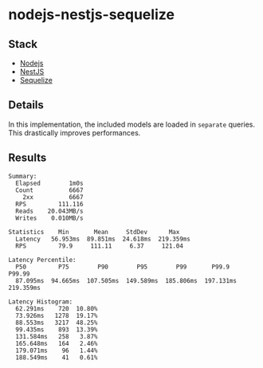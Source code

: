 # nodejs-nestjs-sequelize

## Stack

- [Nodejs](https://nodejs.org)
- [NestJS](https://nestjs.com/)
- [Sequelize](https://sequelize.org/)

## Details

In this implementation, the included models are loaded in `separate` queries. This drastically improves performances.

## Results

```
Summary:
  Elapsed        1m0s
  Count          6667
    2xx          6667
  RPS         111.116
  Reads    20.043MB/s
  Writes    0.010MB/s

Statistics    Min       Mean     StdDev      Max
  Latency   56.953ms  89.851ms  24.618ms  219.359ms
  RPS         79.9     111.11     6.37     121.04

Latency Percentile:
  P50         P75        P90        P95        P99       P99.9     P99.99
  87.095ms  94.665ms  107.505ms  149.589ms  185.806ms  197.131ms  219.359ms

Latency Histogram:
  62.291ms    720  10.80%
  73.926ms   1278  19.17%
  88.553ms   3217  48.25%
  99.435ms    893  13.39%
  131.584ms   258   3.87%
  165.648ms   164   2.46%
  179.071ms    96   1.44%
  188.549ms    41   0.61%
```
